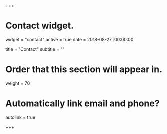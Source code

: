 +++
# Contact widget.
widget = "contact"
active = true
date = 2018-08-27T00:00:00

title = "Contact"
subtitle = ""

# Order that this section will appear in.
weight = 70

# Automatically link email and phone?
autolink = true

+++

